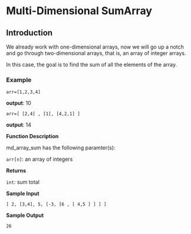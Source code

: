 
# Multi-Dimensional SumArray
## Introduction
We already work with one-dimensional arrays, now we will go up a notch and go through two-dimensional arrays, that is, an array of integer arrays.

In this case, the goal is to find the sum of all the elements of the array.

### Example
```
arr=[1,2,3,4]
```
**output**:  10

```
arr=[ [2,4] , [1], [4,2,1] ]
```
**output**:  14


**Function Description**

md_array_sum  has the following paramter(s):

`arr[n]`: an array of integers

**Returns**

`int`: sum total


**Sample Input**

```
[ 2, [3,4], 5, [-3, [6 , [ 4,5 ] ] ] ]
```

**Sample Output**
```
26
```
